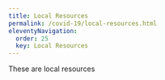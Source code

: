 ```yaml
---
title: Local Resources
permalink: /covid-19/local-resources.html
eleventyNavigation:
  order: 25
  key: Local Resources
---
```

These are local resources